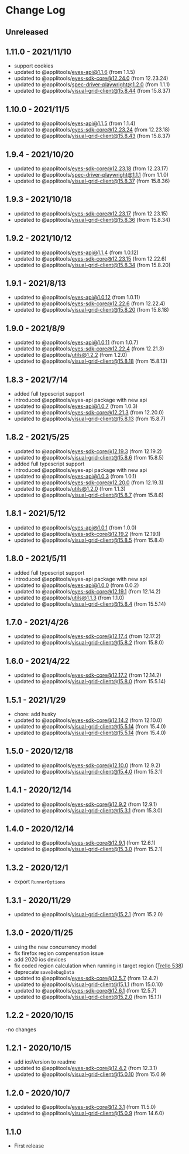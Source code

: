 # Change Log

## Unreleased



## 1.11.0 - 2021/11/10

- support cookies
- updated to @applitools/eyes-api@1.1.6 (from 1.1.5)
- updated to @applitools/eyes-sdk-core@12.24.0 (from 12.23.24)
- updated to @applitools/spec-driver-playwright@1.2.0 (from 1.1.1)
- updated to @applitools/visual-grid-client@15.8.44 (from 15.8.37)

## 1.10.0 - 2021/11/5

- updated to @applitools/eyes-api@1.1.5 (from 1.1.4)
- updated to @applitools/eyes-sdk-core@12.23.24 (from 12.23.18)
- updated to @applitools/visual-grid-client@15.8.43 (from 15.8.37)

## 1.9.4 - 2021/10/20

- updated to @applitools/eyes-sdk-core@12.23.18 (from 12.23.17)
- updated to @applitools/spec-driver-playwright@1.1.1 (from 1.1.0)
- updated to @applitools/visual-grid-client@15.8.37 (from 15.8.36)

## 1.9.3 - 2021/10/18

- updated to @applitools/eyes-sdk-core@12.23.17 (from 12.23.15)
- updated to @applitools/visual-grid-client@15.8.36 (from 15.8.34)

## 1.9.2 - 2021/10/12

- updated to @applitools/eyes-api@1.1.4 (from 1.0.12)
- updated to @applitools/eyes-sdk-core@12.23.15 (from 12.22.6)
- updated to @applitools/visual-grid-client@15.8.34 (from 15.8.20)

## 1.9.1 - 2021/8/13

- updated to @applitools/eyes-api@1.0.12 (from 1.0.11)
- updated to @applitools/eyes-sdk-core@12.22.6 (from 12.22.4)
- updated to @applitools/visual-grid-client@15.8.20 (from 15.8.18)

## 1.9.0 - 2021/8/9

- updated to @applitools/eyes-api@1.0.11 (from 1.0.7)
- updated to @applitools/eyes-sdk-core@12.22.4 (from 12.21.3)
- updated to @applitools/utils@1.2.2 (from 1.2.0)
- updated to @applitools/visual-grid-client@15.8.18 (from 15.8.13)

## 1.8.3 - 2021/7/14

- added full typescript support
- introduced @applitools/eyes-api package with new api
- updated to @applitools/eyes-api@1.0.7 (from 1.0.3)
- updated to @applitools/eyes-sdk-core@12.21.3 (from 12.20.0)
- updated to @applitools/visual-grid-client@15.8.13 (from 15.8.7)

## 1.8.2 - 2021/5/25

- updated to @applitools/eyes-sdk-core@12.19.3 (from 12.19.2)
- updated to @applitools/visual-grid-client@15.8.6 (from 15.8.5)
- added full typescript support
- introduced @applitools/eyes-api package with new api
- updated to @applitools/eyes-api@1.0.3 (from 1.0.1)
- updated to @applitools/eyes-sdk-core@12.20.0 (from 12.19.3)
- updated to @applitools/utils@1.2.0 (from 1.1.3)
- updated to @applitools/visual-grid-client@15.8.7 (from 15.8.6)

## 1.8.1 - 2021/5/12

- updated to @applitools/eyes-api@1.0.1 (from 1.0.0)
- updated to @applitools/eyes-sdk-core@12.19.2 (from 12.19.1)
- updated to @applitools/visual-grid-client@15.8.5 (from 15.8.4)

## 1.8.0 - 2021/5/11

- added full typescript support
- introduced @applitools/eyes-api package with new api
- updated to @applitools/eyes-api@1.0.0 (from 0.0.2)
- updated to @applitools/eyes-sdk-core@12.19.1 (from 12.14.2)
- updated to @applitools/utils@1.1.3 (from 1.1.0)
- updated to @applitools/visual-grid-client@15.8.4 (from 15.5.14)

## 1.7.0 - 2021/4/26

- updated to @applitools/eyes-sdk-core@12.17.4 (from 12.17.2)
- updated to @applitools/visual-grid-client@15.8.2 (from 15.8.0)

## 1.6.0 - 2021/4/22

- updated to @applitools/eyes-sdk-core@12.17.2 (from 12.14.2)
- updated to @applitools/visual-grid-client@15.8.0 (from 15.5.14)

## 1.5.1 - 2021/1/29

- chore: add husky
- updated to @applitools/eyes-sdk-core@12.14.2 (from 12.10.0)
- updated to @applitools/visual-grid-client@15.5.14 (from 15.4.0)
- updated to @applitools/visual-grid-client@15.5.14 (from 15.4.0)
## 1.5.0 - 2020/12/18

- updated to @applitools/eyes-sdk-core@12.10.0 (from 12.9.2)
- updated to @applitools/visual-grid-client@15.4.0 (from 15.3.1)

## 1.4.1 - 2020/12/14

- updated to @applitools/eyes-sdk-core@12.9.2 (from 12.9.1)
- updated to @applitools/visual-grid-client@15.3.1 (from 15.3.0)

## 1.4.0 - 2020/12/14

- updated to @applitools/eyes-sdk-core@12.9.1 (from 12.6.1)
- updated to @applitools/visual-grid-client@15.3.0 (from 15.2.1)

## 1.3.2 - 2020/12/1

- export `RunnerOptions`

## 1.3.1 - 2020/11/29

- updated to @applitools/visual-grid-client@15.2.1 (from 15.2.0)

## 1.3.0 - 2020/11/25

- using the new concurrency model
- fix firefox region compensation issue
- add 2020 ios devices
- fix coded region calculation when running in target region ([Trello 538](https://trello.com/c/FQ8iJZdi))
- deprecate `saveDebugData`
- updated to @applitools/eyes-sdk-core@12.5.7 (from 12.4.2)
- updated to @applitools/visual-grid-client@15.1.1 (from 15.0.10)
- updated to @applitools/eyes-sdk-core@12.6.1 (from 12.5.7)
- updated to @applitools/visual-grid-client@15.2.0 (from 15.1.1)

## 1.2.2 - 2020/10/15

-no changes

## 1.2.1 - 2020/10/15

- add iosVersion to readme
- updated to @applitools/eyes-sdk-core@12.4.2 (from 12.3.1)
- updated to @applitools/visual-grid-client@15.0.10 (from 15.0.9)

## 1.2.0 - 2020/10/7

- updated to @applitools/eyes-sdk-core@12.3.1 (from 11.5.0)
- updated to @applitools/visual-grid-client@15.0.9 (from 14.6.0)

## 1.1.0

- First release
